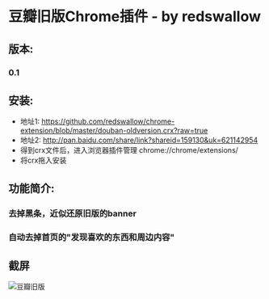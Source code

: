 # 豆瓣旧版Chrome插件 - by redswallow

## 版本: 
### 0.1
## 安装:

* 地址1: https://github.com/redswallow/chrome-extension/blob/master/douban-oldversion.crx?raw=true
* 地址2: http://pan.baidu.com/share/link?shareid=159130&uk=621142954
* 得到crx文件后，进入浏览器插件管理 chrome://chrome/extensions/
* 将crx拖入安装

## 功能简介:

### 去掉黑条，近似还原旧版的banner
### 自动去掉首页的"发现喜欢的东西和周边内容"

## 截屏

![豆瓣旧版](https://raw.github.com/redswallow/chrome-extension/master/douban-oldversion/screenshot.jpg "豆瓣旧版")
